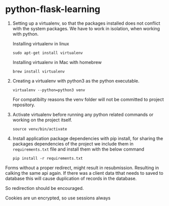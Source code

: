 # python-flask-learning

1. Setting up a virtualenv, so that the packages installed does not conflict with the system packages. We have to work in isolation, when working with python.

    Installing virtualenv in linux

    `sudo apt-get install virtualenv`

    Installing virtualenv in Mac with homebrew

    `brew install virtualenv`

2. Creating a virtualenv with python3 as the python executable.

    `virtualenv --python=python3 venv`

    For compatibilty reasons the venv folder will not be committed to project repository.

3. Activate virtualenv before running any python related commands or working on the project itself.

    `source venv/bin/activate`

4. Install application package dependencies with pip install, for sharing the packages dependencies of the project we include them in `requirements.txt` file and install them with the below command

    `pip install -r requirements.txt`


Forms without a proper redirect, might result in resubmission. Resulting in calking the same api again. If there was a client data tthat needs to saved to database this will cause duplication of records in the database.

So redirection should be encouraged.

Cookies are un encrypted, so use sessions always
